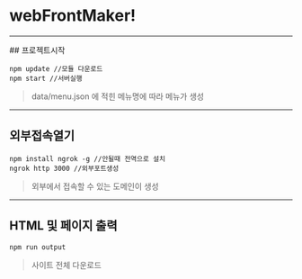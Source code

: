 # webFrontMaker!

<hr/>
## 프로젝트시작
<pre><code>npm update //모듈 다운로드
npm start //서버실행
</pre></code>

> data/menu.json 에 적힌 메뉴명에 따라 메뉴가 생성

<hr />

## 외부접속열기
<pre><code>npm install ngrok -g //안될때 전역으로 설치
ngrok http 3000 //외부포트생성
</pre></code>

> 외부에서 접속할 수 있는 도메인이 생성

<hr />

## HTML 및 페이지 출력
<pre><code>npm run output</code></pre>

> 사이트 전체 다운로드
